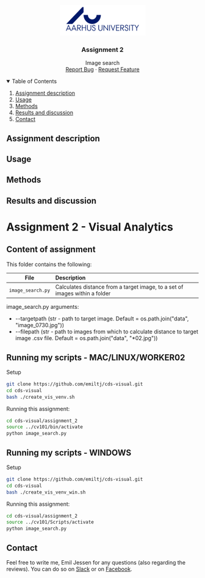 <!-- PROJECT LOGO -->
<br />
<p align="center">
  <a href="https://github.com/emiltj/cds-visual-exam">
    <img src="../README_images/logo_au.png" alt="Logo" width="225" height="80">
  </a>
  
  <h3 align="center">Assignment 2</h3>

  <p align="center">
    Image search
    <br />
    <a href="https://github.com/emiltj/cds-visual-exam/issues">Report Bug</a>
    ·
    <a href="https://github.com/emiltj/cds-visual-exam/issues">Request Feature</a>
  </p>
</p>

<!-- TABLE OF CONTENTS -->
<details open="open">
  <summary>Table of Contents</summary>
  <ol>
    <li><a href="#assignment-description">Assignment description</a></li>
    <li><a href="#usage">Usage</a></li>
    <li><a href="#methods">Methods</a></li>
    <li><a href="#results-and-discussion">Results and discussion</a></li>
    <li><a href="#contact">Contact</a></li>
  </ol>
</details>

<!-- ASSIGNMENT DESCRIPTION -->
## Assignment description

<!-- USAGE -->
## Usage

<!-- METHODS -->
## Methods

<!-- RESULTS AND DISCUSSION -->
## Results and discussion











# Assignment 2 - Visual Analytics

## Content of assignment

This folder contains the following:

| File | Description|
|--------|:-----------|
```image_search.py```| Calculates distance from a target image, to a set of images within a folder

image_search.py arguments:
- --targetpath (str - path to target image.  Default = os.path.join("data", "image_0730.jpg"))
- --filepath (str - path to images from which to calculate distance to target image .csv file. Default = os.path.join("data", "*02.jpg"))

## Running my scripts - MAC/LINUX/WORKER02
Setup
```bash
git clone https://github.com/emiltj/cds-visual.git
cd cds-visual
bash ./create_vis_venv.sh
```
Running this assignment:
```bash
cd cds-visual/assignment_2
source ../cv101/bin/activate 
python image_search.py
```

## Running my scripts - WINDOWS
Setup
```bash
git clone https://github.com/emiltj/cds-visual.git
cd cds-visual
bash ./create_vis_venv_win.sh
```
Running this assignment:
```bash
cd cds-visual/assignment_2
source ../cv101/Scripts/activate 
python image_search.py
```

## Contact

Feel free to write me, Emil Jessen for any questions (also regarding the reviews). 
You can do so on [Slack](https://app.slack.com/client/T01908QBS9X/D01A1LFRDE0) or on [Facebook](https://www.facebook.com/emil.t.jessen/).

